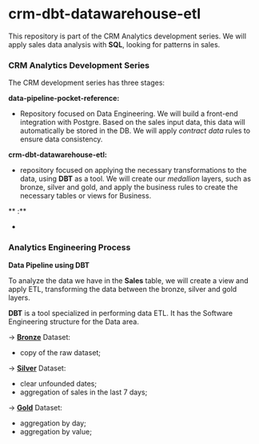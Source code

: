 # crm-dbt-datawarehouse-etl

This repository is part of the CRM Analytics development series. We will apply sales data analysis with **SQL**, looking for patterns in sales.


### CRM Analytics Development Series ###

The CRM development series has three stages:


**data-pipeline-pocket-reference:**

-  Repository focused on Data Engineering. We will build a front-end integration with Postgre. Based on the sales input data, this data will automatically be stored in the DB. We will apply *contract data* rules to ensure data consistency.

**crm-dbt-datawarehouse-etl:**

- repository focused on applying the necessary transformations to the data, using **DBT** as a tool. We will create our *medallion* layers, such as bronze, silver and gold, and apply the business rules to create the necessary tables or views for Business.

** :**

- 


### Analytics Engineering Process
**Data Pipeline using DBT**

To analyze the data we have in the **Sales** table, we will create a view and apply ETL, transforming the data between the bronze, silver and gold layers.

**DBT** is a tool specialized in performing data ETL. It has the Software Engineering structure for the Data area.

-> **<ins>Bronze</ins>** Dataset:
- copy of the raw dataset;

-> **<ins>Silver</ins>** Dataset:

- clear unfounded dates;
- aggregation of sales in the last 7 days;

-> **<ins>Gold</ins>** Dataset:
- aggregation by day;
- aggregation by value;